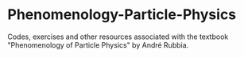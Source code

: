 # Phenomenology-Particle-Physics

Codes, exercises and other resources associated with the textbook "Phenomenology of Particle Physics" by André Rubbia.
